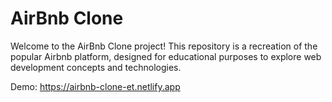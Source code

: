 # AirBnb Clone

Welcome to the AirBnb Clone project! This repository is a recreation of the popular Airbnb platform, designed for educational purposes to explore web development concepts and technologies.

Demo: https://airbnb-clone-et.netlify.app
